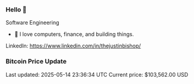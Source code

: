 ### Hello 🤙  

Software Engineering

- 🔭 I love computers, finance, and building things.
  
LinkedIn: https://www.linkedin.com/in/thejustinbishop/  








































































































### Bitcoin Price Update
Last updated: 2025-05-14 23:36:34 UTC
Current price: $103,562.00 USD
